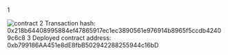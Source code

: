 

1

![contract](https://user-images.githubusercontent.com/36465841/128824350-34c736d4-258d-46a6-8180-d85971fd6a4e.png)
2
Transaction hash: 0x218b64408995884ef47865917ec1ec3890561e976914b8965f5ccdb42409c6c8
3
Deployed contract address: 0xb799186AA451e8dE8fbB502942288255944c16bD

